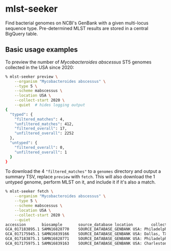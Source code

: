 # mlst-seeker
Find bacterial genomes on NCBI's GenBank with a given multi-locus sequence type. Pre-determined MLST results are stored in a central BigQuery table.

## Basic usage examples
To preview the number of *Mycobacteroides abscessus* ST5 genomes collected in the USA since 2020:
```bash
% mlst-seeker preview \
    --organism "Mycobacteroides abscessus" \
    --type 5 \
    --scheme mabscessus \
    --location USA \
    --collect-start 2020 \
    --quiet  # hides logging output
{
  "typed": {
    "filtered_matches": 4,
    "unfiltered_matches": 412,
    "filtered_overall": 17,
    "unfiltered_overall": 2252
  },
  "untyped": {
    "filtered_overall": 0,
    "unfiltered_overall": 1
  }
}
```
To download the 4 `"filtered_matches"` to a `genomes` directory and output a summary TSV, replace `preview` with `fetch`. This will also download the 1 untyped genome, perform MLST on it, and include it if it's also a match.
```bash
% mlst-seeker fetch \
    --organism "Mycobacteroides abscessus" \
    --type 5 \
    --scheme mabscessus \
    --location USA \
    --collect-start 2020 \
    --quiet
accession       biosample       source_database location        collection_date scheme  sequence_type   argH    cya     gnd     murC    pta     purH    rpoB    last_updated    organism
GCA_017183895.1 SAMN16828770    SOURCE_DATABASE_GENBANK USA: Philadelphia, PA   2020    mabscessus      5       3       1       4       3       1       2       1       2024-02-26 22:06:31.776969+00:00        Mycobacteroides abscessus subsp. abscessus
GCA_017175945.1 SAMN16839166    SOURCE_DATABASE_GENBANK USA: Dallas, TX 2020    mabscessus      5       3       1       4       3       1       2       1       2024-02-27 00:45:10.189040+00:00        Mycobacteroides abscessus subsp. abscessus
GCA_017183875.1 SAMN16828771    SOURCE_DATABASE_GENBANK USA: Philadelphia, PA   2020    mabscessus      5       3       1       4       3       1       2       1       2024-02-26 22:06:31.776969+00:00        Mycobacteroides abscessus subsp. abscessus
GCA_017175975.1 SAMN16839163    SOURCE_DATABASE_GENBANK USA: Charleston, SC     2020    mabscessus      5       3       1       4       3       1       2       1       2024-02-27 01:03:56.867363+00:00        Mycobacteroides abscessus subsp. abscessus
```
